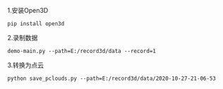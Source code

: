 
1.安装Open3D
```
pip install open3d
```

2.录制数据
```
demo-main.py --path=E:/record3d/data --record=1
```

3.转换为点云
```
python save_pclouds.py --path=E:/record3d/data/2020-10-27-21-06-53
```